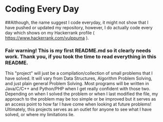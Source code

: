 # Coding Every Day

##Although, the name suggest I code everyday, it might not show that I have pushed or updated my repository, however, I do actually code every day which shows on my Hackerrank profile 
( https://www.hackerrank.com/yulppuma ).

### Fair warning! This is my first README.md so it clearly needs work. Thank you, if you took the time to read everything in this README.

This "project" will just be a compilation/collection of small problems that I have solved. It will vary from Data Structures, Algorithm Problem Solving, and just plain general Problem Solving. Most programs will be written in Java/C/C++ and Python/PHP when I get really confident with those two. Depending on when I solved the problem or when I last modified the file, my approach to the problem may be too simple or be improved but it serves as an access point to how far I have come when looking at future problems! Ultimately, this projects serves as an outlet for anyone to see what I have solved, or where my limitations lie. 
